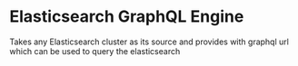 # Elasticsearch GraphQL Engine

Takes any Elasticsearch cluster as its source and provides with graphql url which can be used to query the elasticsearch
